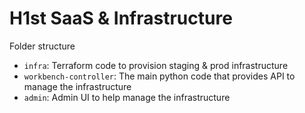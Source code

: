 # H1st SaaS & Infrastructure

Folder structure

  * `infra`: Terraform code to provision staging & prod infrastructure
  * `workbench-controller`: The main python code that provides API to manage the infrastructure
  * `admin`: Admin UI to help manage the infrastructure
